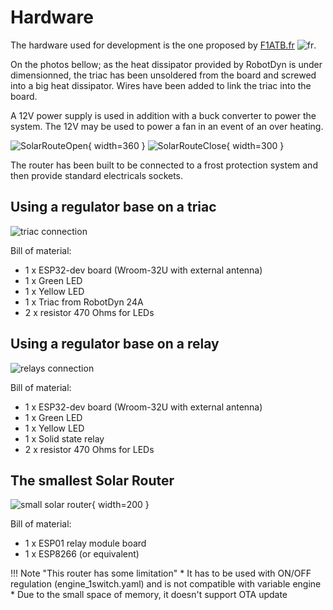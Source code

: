 # Hardware

The hardware used for development is the one proposed by [F1ATB.fr](https://f1atb.fr/fr/routeur-photovoltaique-realisation-materielle/) ![fr](images/france.png).

On the photos bellow; as the heat dissipator provided by RobotDyn is under dimensionned, the triac has been unsoldered from the board and screwed into a big heat dissipator. Wires have been added to link the triac into the board.

A 12V power supply is used in addition with a buck converter to power the system. The 12V may be used to power a fan in an event of an over heating.

![SolarRouteOpen](images/SolarRouterOpen.png){ width=360 }
![SolarRouteClose](images/SolarRouterClosed.png){ width=300 }

The router has been built to be connected to a frost protection system and then provide standard electricals sockets.

## Using a regulator base on a triac

![triac connection](images/hardware_triac.drawio.png)

Bill of material:

* 1 x ESP32-dev board (Wroom-32U with external antenna)
* 1 x Green LED
* 1 x Yellow LED
* 1 x Triac from RobotDyn 24A
* 2 x resistor 470 Ohms for LEDs

## Using a regulator base on a relay

![relays connection](images/hardware_relais.drawio.png)

Bill of material:

* 1 x ESP32-dev board (Wroom-32U with external antenna)
* 1 x Green LED
* 1 x Yellow LED
* 1 x Solid state relay
* 2 x resistor 470 Ohms for LEDs

## The smallest Solar Router

![small solar router](images/micro_power_router.png){ width=200 }

Bill of material:

* 1 x ESP01 relay module board
* 1 x ESP8266 (or equivalent)

!!! Note "This router has some limitation"
    * It has to be used with ON/OFF regulation (engine_1switch.yaml) and is not compatible with variable engine
    * Due to the small space of memory, it doesn't support OTA update